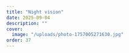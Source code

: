 ```yaml
---
title: "Night vision"
date: 2025-09-04
description: ""
cover:
  image: "/uploads/photo-1757005271630.jpg"
order: 37
---
```


